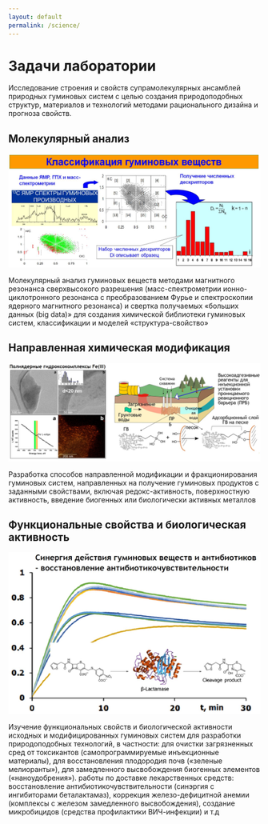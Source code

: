 ```yaml
---
layout: default
permalink: /science/
---
```


# Задачи лаборатории

Исследование строения и свойств супрамолекулярных ансамблей природных гуминовых систем с целью создания природоподобных структур, материалов и технологий методами рационального дизайна и прогноза свойств.

## Молекулярный анализ

![классификация гуминовых веществ](/assets/images/science/classification.jpg)

Молекулярный анализ гуминовых веществ методами магнитного резонанса сверхвысокого разрешения (масс-спектрометрии ионно-циклотронного резонанса с преобразованием Фурье и спектроскопии ядерного магнитного резонанса) и свертка получаемых «больших данных (big data)» для создания химической библиотеки гуминовых систем, классификации и моделей «структура-свойство»

## Направленная  химическая модификация

![модификация гуминовых веществ](/assets/images/science/modification.jpg)

Разработка способов направленной модификации и фракционирования гуминовых систем, направленных на получение гуминовых продуктов с заданными свойствами, включая редокс-активность, поверхностную активность, введение биогенных или биологически активных металлов 

## Функциональные свойства и биологическая активность

![антибиотикорезистентность](/assets/images/science/betalactam.jpg)

Изучение функциональных свойств и биологической активности исходных и модифицированных гуминовых систем для разработки природоподобных технологий, в частности: для очистки загрязненных сред от токсикантов (самопрограммируемые инъекционные материалы), для восстановления плодородия почв («зеленые мелиоранты»), для замедленного высвобождения биогенных элементов («наноудобрения»). 
работы по доставке лекарственных средств: восстановление антибиотикочувствительности (синэргия с ингибиторами беталактамаз), коррекция железо-дефицитной анемии (комплексы с железом замедленного высвобождения), создание микробицидов (средства профилактики ВИЧ-инфекции) и т.д
